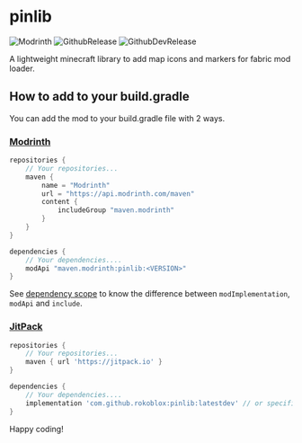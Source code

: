 # pinlib
![Modrinth](https://img.shields.io/modrinth/dt/sodium?label=modrinth&color=green&style=for-the-badge)
![GithubRelease](https://img.shields.io/github/downloads/rokoblox/pinlib/latest/total?label=github%20releases&color=8888ff&sort=semver&style=for-the-badge)
![GithubDevRelease](https://img.shields.io/github/downloads/rokoblox/pinlib/latest/total?label=github%20dev-releases&color=6666cc&sort=semver&style=for-the-badge)

A lightweight minecraft library to add map icons and markers for fabric mod loader.

## How to add to your build.gradle

You can add the mod to your build.gradle file with 2 ways.

### [Modrinth](https://modrinth.com)

```gradle
repositories {
    // Your repositories...
    maven {
        name = "Modrinth"
        url = "https://api.modrinth.com/maven"
        content {
            includeGroup "maven.modrinth"
        }
    }
}

dependencies {
    // Your dependencies....
    modApi "maven.modrinth:pinlib:<VERSION>"
}
```
See [dependency scope](https://docs.modrinth.com/docs/tutorials/maven/#dependency-scope) to know the difference between `modImplementation`, `modApi` and `include`.

### [JitPack](https://jitpack.io/)

```gradle
repositories {
    // Your repositories...
    maven { url 'https://jitpack.io' }
}

dependencies {
    // Your dependencies....
    implementation 'com.github.rokoblox:pinlib:latestdev' // or specific version.
}
```

Happy coding!
